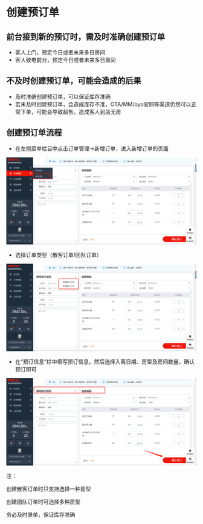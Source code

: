 # 创建预订单

## 前台接到新的预订时，需及时准确创建预订单

* 客人上门，预定今日或者未来多日房间
* 客人致电前台，预定今日或者未来多日房间

## 不及时创建预订单，可能会造成的后果

* 及时准确创建预订单，可以保证库存准确
* 若未及时创建预订单，会造成库存不准，OTA/MM/oyo官网等渠道仍然可以正常下单，可能会导致超售，造成客人到店无房

## 创建预订单流程

* 在左侧菜单栏目中点击订单管理→新增订单，进入新增订单的页面

![](../../.gitbook/assets/image%20%28277%29.png)

* 选择订单类型（散客订单/团队订单）

![](../../.gitbook/assets/image%20%28591%29.png)

* 在“预订信息”栏中填写预订信息，然后选择入离日期、房型及房间数量，确认预订即可

![](../../.gitbook/assets/image%20%289%29.png)

注：

创建散客订单时只支持选择一种房型

创建团队订单时可选择多种房型

务必及时录单，保证库存准确



